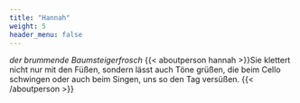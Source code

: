 ```yaml
---
title: "Hannah"
weight: 5
header_menu: false
---
```


*der brummende Baumsteigerfrosch*
{{< aboutperson hannah >}}Sie klettert nicht nur mit den Füßen,
sondern lässt auch Töne grüßen,
die beim Cello schwingen
oder auch beim Singen,
uns so den Tag versüßen.
{{< /aboutperson >}}
